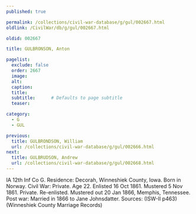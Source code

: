 ```yaml
---
published: true

permalink: /collections/civil-war-database/g/gul/002667.html
oldlink: /CivilWar/db/g/gul/002667.html

oldid: 002667

title: GULBRONSON, Anton

pagelist:
  exclude: false
  order: 2667
  image: 
  alt:
  caption:
  title:
  subtitle:      # Defaults to page subtitle
  teaser:

category: 
  - G 
  - GUL

previous:
  title: GULBRONDSON, William
  url: /collections/civil-war-database/g/gul/002666.html  
next:
  title: GULBRUDSON, Andrew
  url: /collections/civil-war-database/g/gul/002668.html   
---
```

IA 12th Inf Co G. Residence: Decorah, Winneshiek County, Iowa. Born in Norway. Civil War: Private. Age 22. Enlisted 16 Oct 1861. Mustered 5 Nov 1861. Private. Re-enlisted. Mustered out 20 Jan 1866, Memphis, Tennessee. Post war: Married in 1866 to Jane Johnsdatter. Sources: (ISW-II p463) (Winneshiek County Marriage Records)